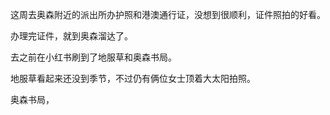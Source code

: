 这周去奥森附近的派出所办护照和港澳通行证，没想到很顺利，证件照拍的好看。

办理完证件，就到奥森溜达了。

去之前在小红书刷到了地服草和奥森书局。

地服草看起来还没到季节，不过仍有俩位女士顶着大太阳拍照。

奥森书局，